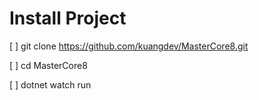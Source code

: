 Install Project
===============================
[ ] git clone https://github.com/kuangdev/MasterCore8.git

[ ] cd MasterCore8

[ ] dotnet watch run


